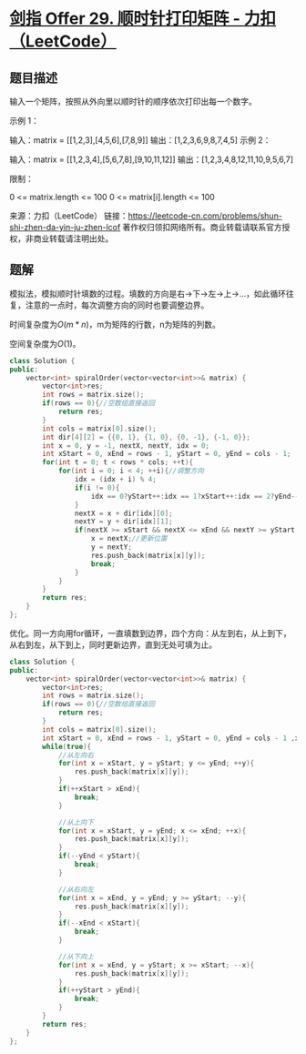 # [剑指 Offer 29. 顺时针打印矩阵 - 力扣（LeetCode）](https://leetcode-cn.com/problems/shun-shi-zhen-da-yin-ju-zhen-lcof/)

## 题目描述

输入一个矩阵，按照从外向里以顺时针的顺序依次打印出每一个数字。

 

示例 1：

输入：matrix = [[1,2,3],[4,5,6],[7,8,9]]
输出：[1,2,3,6,9,8,7,4,5]
示例 2：

输入：matrix = [[1,2,3,4],[5,6,7,8],[9,10,11,12]]
输出：[1,2,3,4,8,12,11,10,9,5,6,7]


限制：

0 <= matrix.length <= 100
0 <= matrix[i].length <= 100

来源：力扣（LeetCode）
链接：https://leetcode-cn.com/problems/shun-shi-zhen-da-yin-ju-zhen-lcof
著作权归领扣网络所有。商业转载请联系官方授权，非商业转载请注明出处。



## 题解

模拟法，模拟顺时针填数的过程。填数的方向是右->下->左->上->...，如此循环往复，注意的一点时，每次调整方向的同时也要调整边界。

时间复杂度为$O(m*n)$，m为矩阵的行数，n为矩阵的列数。

空间复杂度为$O(1)$。

```cpp
class Solution {
public:
    vector<int> spiralOrder(vector<vector<int>>& matrix) {
        vector<int>res;
        int rows = matrix.size();
        if(rows == 0){//空数组直接返回
            return res;
        }
        int cols = matrix[0].size();
        int dir[4][2] = {{0, 1}, {1, 0}, {0, -1}, {-1, 0}};
        int x = 0, y = -1, nextX, nextY, idx = 0;
        int xStart = 0, xEnd = rows - 1, yStart = 0, yEnd = cols - 1;
        for(int t = 0; t < rows * cols; ++t){
            for(int i = 0; i < 4; ++i){//调整方向
                idx = (idx + i) % 4;
                if(i != 0){
                    idx == 0?yStart++:idx == 1?xStart++:idx == 2?yEnd--:xEnd--;//调整边界（相当于标记数组的作用）
                }
                nextX = x + dir[idx][0];
                nextY = y + dir[idx][1];
                if(nextX >= xStart && nextX <= xEnd && nextY >= yStart && nextY <= yEnd){
                    x = nextX;//更新位置
                    y = nextY;
                    res.push_back(matrix[x][y]);
                    break;
                }
            }
        }
        return res;
    }
};
```

优化。同一方向用for循环，一直填数到边界，四个方向：从左到右，从上到下，从右到左，从下到上，同时更新边界，直到无处可填为止。

```c++
class Solution {
public:
    vector<int> spiralOrder(vector<vector<int>>& matrix) {
        vector<int>res;
        int rows = matrix.size();
        if(rows == 0){//空数组直接返回
            return res;
        }
        int cols = matrix[0].size();
        int xStart = 0, xEnd = rows - 1, yStart = 0, yEnd = cols - 1 ,x, y;
        while(true){
            //从左向右
            for(int x = xStart, y = yStart; y <= yEnd; ++y){
                res.push_back(matrix[x][y]);
            }
            if(++xStart > xEnd){
                break;
            }

            //从上向下
            for(int x = xStart, y = yEnd; x <= xEnd; ++x){
                res.push_back(matrix[x][y]);
            }
            if(--yEnd < yStart){
                break;
            }

            //从右向左
            for(int x = xEnd, y = yEnd; y >= yStart; --y){
                res.push_back(matrix[x][y]);
            }
            if(--xEnd < xStart){
                break;
            }

            //从下向上
            for(int x = xEnd, y = yStart; x >= xStart; --x){
                res.push_back(matrix[x][y]);
            }
            if(++yStart > yEnd){
                break;
            }
        }
        return res;
    }
};
```

